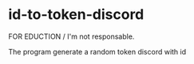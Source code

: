 # id-to-token-discord
FOR EDUCTION / I'm not responsable.


The program generate a random token discord with id 
